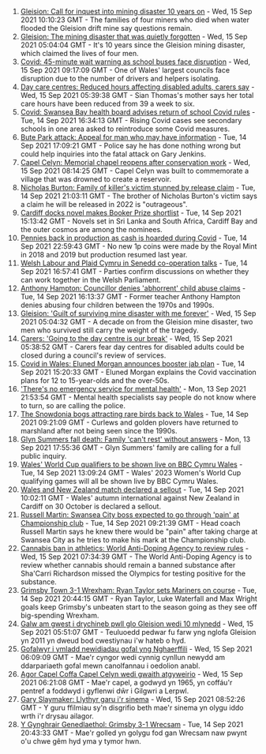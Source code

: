 1. [Gleision: Call for inquest into mining disaster 10 years on](https://www.bbc.co.uk/news/uk-wales-58502559?at_medium=RSS&at_campaign=KARANGA) - Wed, 15 Sep 2021 10:10:23 GMT - The families of four miners who died when water flooded the Gleision drift mine say questions remain.
2. [Gleision: The mining disaster that was quietly forgotten](https://www.bbc.co.uk/news/uk-wales-58514045?at_medium=RSS&at_campaign=KARANGA) - Wed, 15 Sep 2021 05:04:04 GMT - It's 10 years since the Gleision mining disaster, which claimed the lives of four men.
3. [Covid: 45-minute wait warning as school buses face disruption](https://www.bbc.co.uk/news/uk-wales-58569061?at_medium=RSS&at_campaign=KARANGA) - Wed, 15 Sep 2021 09:17:09 GMT - One of Wales' largest councils face disruption due to the number of drivers and helpers isolating.
4. [Day care centres: Reduced hours affecting disabled adults, carers say](https://www.bbc.co.uk/news/uk-wales-58560861?at_medium=RSS&at_campaign=KARANGA) - Wed, 15 Sep 2021 05:39:38 GMT - Sian Thomas's mother says her total care hours have been reduced from 39 a week to six.
5. [Covid: Swansea Bay health board advises return of school Covid rules](https://www.bbc.co.uk/news/uk-wales-58561776?at_medium=RSS&at_campaign=KARANGA) - Tue, 14 Sep 2021 16:34:13 GMT - Rising Covid cases see secondary schools in one area asked to reintroduce some Covid measures.
6. [Bute Park attack: Appeal for man who may have information](https://www.bbc.co.uk/news/uk-wales-58558886?at_medium=RSS&at_campaign=KARANGA) - Tue, 14 Sep 2021 17:09:21 GMT - Police say he has done nothing wrong but could help inquiries into the fatal attack on Gary Jenkins.
7. [Capel Celyn: Memorial chapel reopens after conservation work](https://www.bbc.co.uk/news/uk-wales-58569060?at_medium=RSS&at_campaign=KARANGA) - Wed, 15 Sep 2021 08:14:25 GMT - Capel Celyn was built to commemorate a village that was drowned to create a reservoir.
8. [Nicholas Burton: Family of killer's victim stunned by release claim](https://www.bbc.co.uk/news/uk-england-manchester-58566062?at_medium=RSS&at_campaign=KARANGA) - Tue, 14 Sep 2021 21:03:11 GMT - The brother of Nicholas Burton's victim says a claim he will be released in 2022 is "outrageous".
9. [Cardiff docks novel makes Booker Prize shortlist](https://www.bbc.co.uk/news/entertainment-arts-58558396?at_medium=RSS&at_campaign=KARANGA) - Tue, 14 Sep 2021 15:13:42 GMT - Novels set in Sri Lanka and South Africa, Cardiff Bay and the outer cosmos are among the nominees.
10. [Pennies back in production as cash is hoarded during Covid](https://www.bbc.co.uk/news/business-58560185?at_medium=RSS&at_campaign=KARANGA) - Tue, 14 Sep 2021 22:59:43 GMT - No new 1p coins were made by the Royal Mint in 2018 and 2019 but production resumed last year.
11. [Welsh Labour and Plaid Cymru in Senedd co-operation talks](https://www.bbc.co.uk/news/uk-wales-politics-58560721?at_medium=RSS&at_campaign=KARANGA) - Tue, 14 Sep 2021 16:57:41 GMT - Parties confirm discussions on whether they can work together in the Welsh Parliament.
12. [Anthony Hampton: Councillor denies 'abhorrent' child abuse claims](https://www.bbc.co.uk/news/uk-wales-58543798?at_medium=RSS&at_campaign=KARANGA) - Tue, 14 Sep 2021 16:13:37 GMT - Former teacher Anthony Hampton denies abusing four children between the 1970s and 1990s.
13. [Gleision: 'Guilt of surviving mine disaster with me forever'](https://www.bbc.co.uk/news/uk-wales-58555079?at_medium=RSS&at_campaign=KARANGA) - Wed, 15 Sep 2021 05:04:32 GMT - A decade on from the Gleision mine disaster, two men who survived still carry the weight of the tragedy.
14. [Carers: 'Going to the day centre is our break'](https://www.bbc.co.uk/news/uk-wales-58563914?at_medium=RSS&at_campaign=KARANGA) - Wed, 15 Sep 2021 05:38:52 GMT - Carers fear day centres for disabled adults could be closed during a council's review of services.
15. [Covid in Wales: Eluned Morgan announces booster jab plan](https://www.bbc.co.uk/news/uk-wales-58561783?at_medium=RSS&at_campaign=KARANGA) - Tue, 14 Sep 2021 15:20:33 GMT - Eluned Morgan explains the Covid vaccination plans for 12 to 15-year-olds and the over-50s.
16. ['There's no emergency service for mental health'](https://www.bbc.co.uk/news/uk-wales-58548746?at_medium=RSS&at_campaign=KARANGA) - Mon, 13 Sep 2021 21:53:54 GMT - Mental health specialists say people do not know where to turn, so are calling the police.
17. [The Snowdonia bogs attracting rare birds back to Wales](https://www.bbc.co.uk/news/uk-wales-58555547?at_medium=RSS&at_campaign=KARANGA) - Tue, 14 Sep 2021 09:21:09 GMT - Curlews and golden plovers have returned to marshland after not being seen since the 1990s.
18. [Glyn Summers fall death: Family 'can't rest' without answers](https://www.bbc.co.uk/news/uk-wales-58548533?at_medium=RSS&at_campaign=KARANGA) - Mon, 13 Sep 2021 17:55:36 GMT - Glyn Summers' family are calling for a full public inquiry.
19. [Wales' World Cup qualifiers to be shown live on BBC Cymru Wales](https://www.bbc.co.uk/sport/football/58561420?at_medium=RSS&at_campaign=KARANGA) - Tue, 14 Sep 2021 13:09:24 GMT - Wales' 2023 Women's World Cup qualifying games will all be shown live by BBC Cymru Wales.
20. [Wales and New Zealand match declared a sellout](https://www.bbc.co.uk/sport/rugby-union/58558505?at_medium=RSS&at_campaign=KARANGA) - Tue, 14 Sep 2021 10:02:11 GMT - Wales' autumn international against New Zealand in Cardiff on 30 October is declared a sellout.
21. [Russell Martin: Swansea City boss expected to go through 'pain' at Championship club](https://www.bbc.co.uk/sport/football/58556392?at_medium=RSS&at_campaign=KARANGA) - Tue, 14 Sep 2021 09:21:39 GMT - Head coach Russell Martin says he knew there would be "pain" after taking charge at Swansea City as he tries to make his mark at the Championship club.
22. [Cannabis ban in athletics: World Anti-Doping Agency to review rules](https://www.bbc.co.uk/sport/athletics/58568610?at_medium=RSS&at_campaign=KARANGA) - Wed, 15 Sep 2021 07:34:39 GMT - The World Anti-Doping Agency is to review whether cannabis should remain a banned substance after Sha'Carri Richardson missed the Olympics for testing positive for the substance.
23. [Grimsby Town 3-1 Wrexham: Ryan Taylor sets Mariners on course](https://www.bbc.co.uk/sport/football/58470946?at_medium=RSS&at_campaign=KARANGA) - Tue, 14 Sep 2021 20:44:15 GMT - Ryan Taylor, Luke Waterfall and Max Wright goals keep Grimsby's unbeaten start to the season going as they see off big-spending Wrexham.
24. [Galw am gwest i drychineb pwll glo Gleision wedi 10 mlynedd](https://www.bbc.co.uk/newyddion/58545852?at_medium=RSS&at_campaign=KARANGA) - Wed, 15 Sep 2021 05:51:07 GMT - Teuluoedd pedwar fu farw yng nglofa Gleision yn 2011 yn dweud bod cwestiynau i'w hateb o hyd.
25. [Gofalwyr i ymladd newidiadau gofal yng Nghaerffili](https://www.bbc.co.uk/newyddion/58540133?at_medium=RSS&at_campaign=KARANGA) - Wed, 15 Sep 2021 06:09:09 GMT - Mae'r cyngor wedi cynnig cynllun newydd am ddarpariaeth gofal mewn canolfannau i oedolion anabl.
26. [Agor Capel Coffa Capel Celyn wedi gwaith atgyweirio](https://www.bbc.co.uk/newyddion/58560397?at_medium=RSS&at_campaign=KARANGA) - Wed, 15 Sep 2021 06:21:08 GMT - Mae'r capel, a godwyd yn 1965, yn coffáu'r pentref a foddwyd i gyflenwi dŵr i Gilgwri a Lerpwl.
27. [Gary Slaymaker: Llythyr garu i'r sinema](https://www.bbc.co.uk/newyddion/58549363?at_medium=RSS&at_campaign=KARANGA) - Wed, 15 Sep 2021 08:52:26 GMT - Y guru ffilmiau sy'n disgrifio beth mae'r sinema yn olygu iddo wrth i'r drysau ailagor.
28. [Y Gynghrair Genedlaethol: Grimsby 3-1 Wrecsam](https://www.bbc.co.uk/newyddion/58565335?at_medium=RSS&at_campaign=KARANGA) - Tue, 14 Sep 2021 20:43:33 GMT - Mae'r golled yn golygu fod gan Wrecsam naw pwynt o'u chwe gêm hyd yma y tymor hwn.
